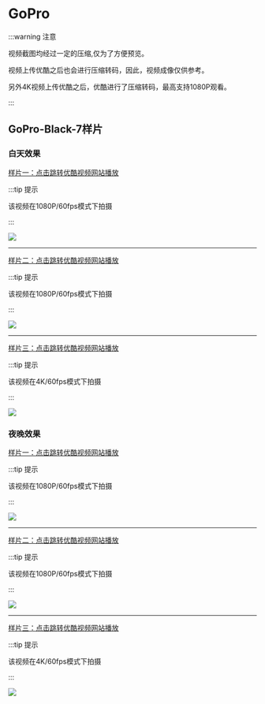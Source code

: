 # GoPro

:::warning 注意

视频截图均经过一定的压缩,仅为了方便预览。

视频上传优酷之后也会进行压缩转码，因此，视频成像仅供参考。

另外4K视频上传优酷之后，优酷进行了压缩转码，最高支持1080P观看。

:::


## GoPro-Black-7样片

### 白天效果

[样片一：点击跳转优酷视频网站播放](http://v.youku.com/v_show/id_XMzkzMTAwMTI5Mg==.html)

:::tip 提示

该视频在1080P/60fps模式下拍摄

:::

[![](https://cdn.jsdelivr.net/gh/EngrZhou/MoYouClubPic@master/2021/20210401155954.jpg)](http://v.youku.com/v_show/id_XMzkzMTAwMTI5Mg==.html)

---

[样片二：点击跳转优酷视频网站播放](http://v.youku.com/v_show/id_XNDAwMjkzNjQ1Ng==.html)

:::tip 提示

该视频在1080P/60fps模式下拍摄

:::

[![](https://cdn.jsdelivr.net/gh/EngrZhou/MoYouClubPic@master/2021/20210401160016.jpg)](http://v.youku.com/v_show/id_XNDAwMjkzNjQ1Ng==.html)

---

[样片三：点击跳转优酷视频网站播放](http://v.youku.com/v_show/id_XNDAwMjgzNzkxMg==.html)

:::tip 提示

该视频在4K/60fps模式下拍摄

:::

[![](https://cdn.jsdelivr.net/gh/EngrZhou/MoYouClubPic@master/2021/20210401160034.jpg)](http://v.youku.com/v_show/id_XNDAwMjgzNzkxMg==.html)



### 夜晚效果

[样片一：点击跳转优酷视频网站播放](http://v.youku.com/v_show/id_XNDAwMjc4MTAzMg==.html)

:::tip 提示

该视频在1080P/60fps模式下拍摄

:::

[![](https://cdn.jsdelivr.net/gh/EngrZhou/MoYouClubPic@master/2021/20210401160112.jpg)](http://v.youku.com/v_show/id_XNDAwMjc4MTAzMg==.html)

---

[样片二：点击跳转优酷视频网站播放](http://v.youku.com/v_show/id_XNDAwMjgyMDcwNA==.html)

:::tip 提示

该视频在1080P/60fps模式下拍摄

:::

[![](https://cdn.jsdelivr.net/gh/EngrZhou/MoYouClubPic@master/2021/20210401160129.jpg)](http://v.youku.com/v_show/id_XNDAwMjgyMDcwNA==.html)

---

[样片三：点击跳转优酷视频网站播放](http://v.youku.com/v_show/id_XNDAwMjgwMDczNg==.html)

:::tip 提示

该视频在4K/60fps模式下拍摄

:::


[![](https://cdn.jsdelivr.net/gh/EngrZhou/MoYouClubPic@master/2021/20210401160140.jpg)](http://v.youku.com/v_show/id_XNDAwMjgwMDczNg==.html)